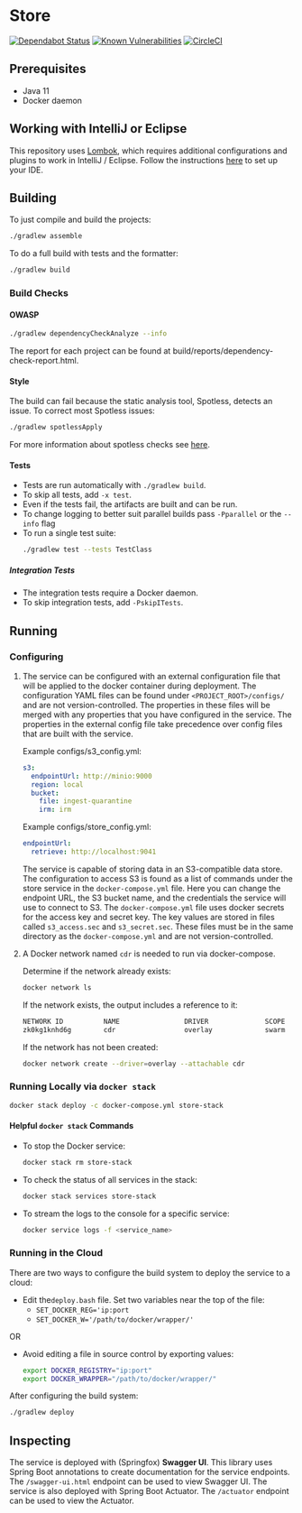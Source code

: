# Store
[![Dependabot Status](https://api.dependabot.com/badges/status?host=github&repo=connexta/ion-store)](https://dependabot.com)
[![Known Vulnerabilities](https://snyk.io/test/github/connexta/ion-store/badge.svg)](https://snyk.io/test/github/connexta/ion-store)
[![CircleCI](https://circleci.com/gh/connexta/ion-store/tree/master.svg?style=svg)](https://circleci.com/gh/connexta/ion-store/tree/master)

## Prerequisites
* Java 11
* Docker daemon

## Working with IntelliJ or Eclipse
This repository uses [Lombok](https://projectlombok.org/), which requires additional configurations and plugins to work in IntelliJ / Eclipse.
Follow the instructions [here](https://www.baeldung.com/lombok-ide) to set up your IDE.

## Building
To just compile and build the projects:
```bash
./gradlew assemble
```
To do a full build with tests and the formatter:
```bash
./gradlew build
```

### Build Checks
#### OWASP
```bash
./gradlew dependencyCheckAnalyze --info
```
The report for each project can be found at build/reports/dependency-check-report.html.

#### Style
The build can fail because the static analysis tool, Spotless, detects an issue. To correct most Spotless issues:
```bash
./gradlew spotlessApply
```

For more information about spotless checks see
[here](https://github.com/diffplug/spotless/tree/master/plugin-gradle#custom-rules).

#### Tests
* Tests are run automatically with `./gradlew build`.
* To skip all tests, add `-x test`.
* Even if the tests fail, the artifacts are built and can be run.
* To change logging to better suit parallel builds pass `-Pparallel` or the `--info` flag
* To run a single test suite:
    ```bash
    ./gradlew test --tests TestClass
    ```

##### Integration Tests
* The integration tests require a Docker daemon.
* To skip integration tests, add `-PskipITests`.

## Running
### Configuring
1. The service can be configured with an external configuration file that will be applied to the docker container during deployment.
    The configuration YAML files can be found under `<PROJECT_ROOT>/configs/` and are not version-controlled.
    The properties in these files will be merged with any properties that you have configured in the service.
    The properties in the external config file take precedence over config files that are built with the service.

    Example configs/s3_config.yml:
    ```yaml
    s3:
      endpointUrl: http://minio:9000
      region: local
      bucket:
        file: ingest-quarantine
        irm: irm
    ```

    Example configs/store_config.yml:
    ```yaml
    endpointUrl:
      retrieve: http://localhost:9041
    ```

    The service is capable of storing data in an S3-compatible data store.
    The configuration to access S3 is found as a list of commands under the store service in the `docker-compose.yml` file.
    Here you can change the endpoint URL, the S3 bucket name, and the credentials the service will use to connect to S3.
    The `docker-compose.yml` file uses docker secrets for the access key and secret key.
    The key values are stored in files called `s3_access.sec` and `s3_secret.sec`.
    These files must be in the same directory as the `docker-compose.yml` and are not version-controlled.

2. A Docker network named `cdr` is needed to run via docker-compose.

    Determine if the network already exists:
    ```bash
    docker network ls
    ```
    If the network exists, the output includes a reference to it:
    ```bash
    NETWORK ID          NAME                DRIVER              SCOPE
    zk0kg1knhd6g        cdr                 overlay             swarm
    ```
    If the network has not been created:
    ```bash
    docker network create --driver=overlay --attachable cdr
    ```

### Running Locally via `docker stack`
```bash
docker stack deploy -c docker-compose.yml store-stack
```

#### Helpful `docker stack` Commands
* To stop the Docker service:
    ```bash
    docker stack rm store-stack
    ```
* To check the status of all services in the stack:
    ```bash
    docker stack services store-stack
    ```
* To stream the logs to the console for a specific service:
    ```bash
    docker service logs -f <service_name>
    ```

### Running in the Cloud
There are two ways to configure the build system to deploy the service to a cloud:
- Edit the`deploy.bash` file. Set two variables near the top of the file:
  - `SET_DOCKER_REG='ip:port`
  - `SET_DOCKER_W='/path/to/docker/wrapper/'`

OR

- Avoid editing a file in source control by exporting values:
    ```bash
    export DOCKER_REGISTRY="ip:port"
    export DOCKER_WRAPPER="/path/to/docker/wrapper/"
    ```

After configuring the build system:
```bash
./gradlew deploy
```

## Inspecting
The service is deployed with (Springfox) **Swagger UI**.
This library uses Spring Boot annotations to create documentation for the service endpoints.
The `/swagger-ui.html` endpoint can be used to view Swagger UI.
The service is also deployed with Spring Boot Actuator.
The `/actuator` endpoint can be used to view the Actuator.
